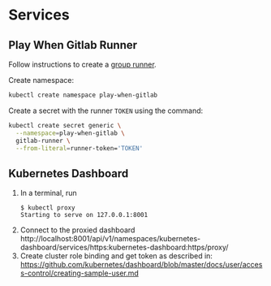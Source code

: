 # Services

## Play When Gitlab Runner

Follow instructions to create a [group runner](https://docs.gitlab.com/ci/runners/runners_scope/#group-runners).

Create namespace:

```sh
kubectl create namespace play-when-gitlab
```

Create a secret with the runner `TOKEN` using the command:

```sh
kubectl create secret generic \
  --namespace=play-when-gitlab \
  gitlab-runner \
  --from-literal=runner-token='TOKEN'
```

## Kubernetes Dashboard

1. In a terminal, run
   ```
   $ kubectl proxy
   Starting to serve on 127.0.0.1:8001
   ```
2. Connect to the proxied dashboard
   http://localhost:8001/api/v1/namespaces/kubernetes-dashboard/services/https:kubernetes-dashboard:https/proxy/
3. Create cluster role binding and get token as described in:
   https://github.com/kubernetes/dashboard/blob/master/docs/user/access-control/creating-sample-user.md
